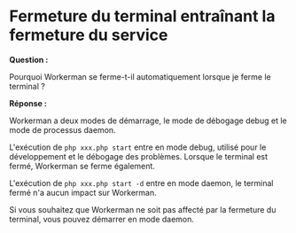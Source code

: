 # Fermeture du terminal entraînant la fermeture du service
**Question :**

Pourquoi Workerman se ferme-t-il automatiquement lorsque je ferme le terminal ?

**Réponse :**

Workerman a deux modes de démarrage, le mode de débogage debug et le mode de processus daemon. 

L'exécution de ```php xxx.php start``` entre en mode debug, utilisé pour le développement et le débogage des problèmes. Lorsque le terminal est fermé, Workerman se ferme également.

L'exécution de ```php xxx.php start -d``` entre en mode daemon, le terminal fermé n'a aucun impact sur Workerman.

Si vous souhaitez que Workerman ne soit pas affecté par la fermeture du terminal, vous pouvez démarrer en mode daemon.
